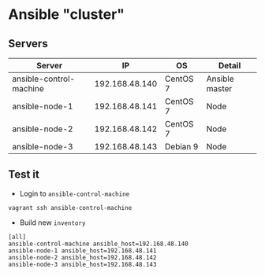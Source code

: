 # Ansible "cluster"

## Servers

|Server|IP|OS|Detail|
|---|---|---|---|
|ansible-control-machine|192.168.48.140|CentOS 7|Ansible master|
|ansible-node-1|192.168.48.141|CentOS 7|Node|
|ansible-node-2|192.168.48.142|CentOS 7|Node|
|ansible-node-3|192.168.48.143|Debian 9|Node|

## Test it

- Login to `ansible-control-machine`

`vagrant ssh ansible-control-machine`

- Build new `inventory`

```
[all]
ansible-control-machine ansible_host=192.168.48.140
ansible-node-1 ansible_host=192.168.48.141
ansible-node-2 ansible_host=192.168.48.142
ansible-node-3 ansible_host=192.168.48.143
```
